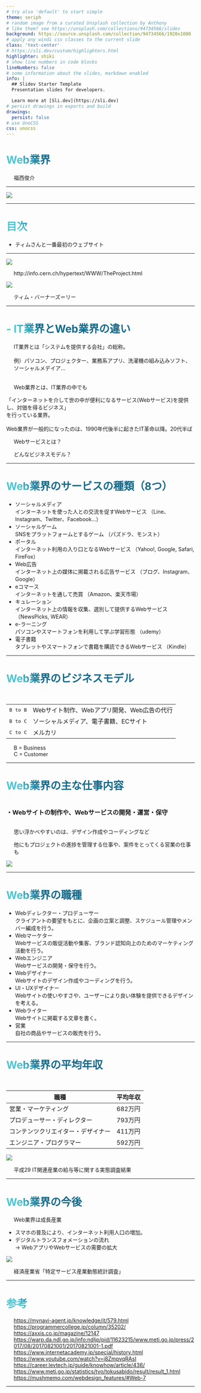 ```yaml
---
# try also 'default' to start simple
theme: seriph
# random image from a curated Unsplash collection by Anthony
# like them? see https://unsplash.com/collections/94734566/slidev
background: https://source.unsplash.com/collection/94734566/1920x1080
# apply any windi css classes to the current slide
class: 'text-center'
# https://sli.dev/custom/highlighters.html
highlighter: shiki
# show line numbers in code blocks
lineNumbers: false
# some information about the slides, markdown enabled
info: |
  ## Slidev Starter Template
  Presentation slides for developers.

  Learn more at [Sli.dev](https://sli.dev)
# persist drawings in exports and build
drawings:
  persist: false
# use UnoCSS
css: unocss
---
```


# Web業界

福西俊介

---

<img src="/introduction.png" class="w-full object-contain mb-5" />

---

# 目次

- ティムさんと一番最初のウェブサイト

---

<div class="flex ml-8 mt-8">
<div>
<img src="/first-website.png" class="w-full object-contain mb-5" />
<p>http://info.cern.ch/hypertext/WWW/TheProject.html</p>
</div>
<div class="ml-10">
<img src="/tim.png" class="w-full object-contain mb-5" />
<p>ティム・バーナーズ＝リー</p>
</div>
</div>

---

# - IT業界とWeb業界の違い
<style>
  .slidev-layout h1 + p {
    opacity: initial;
    margin-top: 40px;
  }
</style>

<!-- IT業界とは、<br>
<div class="text-5 font-bold mb-3">
  「通信・インフラ」
  「ハードウェア」
  「Web」
  「ソフトウェア」
  「情報処理サービス」
</div>
業界の総称。 -->
IT業界とは「システムを提供する会社」の総称。
<br>
<br>
例）パソコン、プロジェクター、業務系アプリ、洗濯機の組み込みソフト、ソーシャルメデイア...
<br>
<br>
<!-- Web業界とは、IT業界の中でも「インターネットを介して世の中が便利になるサービスを提供し、対価を得るビジネス」を行っている業界。 -->

Web業界とは、IT業界の中でも
<div class="text-5 font-bold mb-1">
  「インターネットを介して世の中が便利になるサービス(Webサービス)を提供し、対価を得るビジネス」
</div>
を行っている業界。<br><br>
Web業界が一般的になったのは、1990年代後半に起きたIT革命以降。20代半ば

<p class="pt-3">Webサービスとは？</p>
<p class="">どんなビジネスモデル？</p>


<style>
h1 {
  background-color: #2B90B6;
  background-image: linear-gradient(45deg, #4EC5D4 10%, #146b8c 20%);
  background-size: 100%;
  -webkit-background-clip: text;
  -moz-background-clip: text;
  -webkit-text-fill-color: transparent;
  -moz-text-fill-color: transparent;
}
</style>

<!--
Here is another comment.
-->

---

# Web業界のサービスの種類（8つ）
<style>
  .slidev-layout li {
    font-size: 24px;
    /* font-weight: bold; */
    line-height: 1.6rem;
  }
</style>
- ソーシャルメディア<br>
<span class="text-4">インターネットを使った人との交流を促すWebサービス
（Line、Instagram、Twitter、Facebook…）</span>
- ソーシャルゲーム<br>
<span class="text-4">SNSをプラットフォームとするゲーム
（パズドラ、モンスト）</span>
- ポータル<br>
<span class="text-4">インターネット利用の入り口となるWebサービス
（Yahoo!, Google, Safari, FireFox）</span>
- Web広告<br>
<span class="text-4">インターネット上の媒体に掲載される広告サービス
（ブログ、Instagram、Google）</span>
- eコマース<br>
<span class="text-4">インターネットを通して売買
（Amazon、楽天市場）</span>
- キュレーション<br>
<span class="text-4">インターネット上の情報を収集、選別して提供するWebサービス
（NewsPicks, WEAR）</span>
- e-ラーニング<br>
<span class="text-4">パソコンやスマートフォンを利用して学ぶ学習形態
（udemy）</span>
- 電子書籍<br>
<span class="text-4">タブレットやスマートフォンで書籍を購読できるWebサービス
（Kindle）</span>

---

# Web業界のビジネスモデル
<style>
  table {
    margin-top: 50px;
  }
</style>

|     |     |
| --- | --- |
| <kbd>B to B</kbd>| Webサイト制作、Webアプリ開発、Web広告の代行 |
| <kbd>B to C</kbd>| ソーシャルメディア、電子書籍、ECサイト |
| <kbd>C to C</kbd>| メルカリ |

B = Business<br>
C = Customer

---

# Web業界の主な仕事内容
<style>
  p {
    opacity: initial;
    margin-left: 20px;
    /* margin-top: 50px; */
  }
  h3 {
    margin-top: 40px;
    margin-bottom: 30px;
  }
</style>

### ・Webサイトの制作や、Webサービスの開発・運営・保守

思い浮かべやすいのは、デザイン作成やコーディングなど

他にもプロジェクトの進捗を管理する仕事や、案件をとってくる営業の仕事も

<img src="/flow.png" class="w-3/5 object-contain ml-40 mb-5" />


---

# Web業界の職種

<style>
  .slidev-layout li {
    font-size: 24px;
    /* font-weight: bold; */
    line-height: 1.6rem;
  }
</style>
- Webディレクター・プロデューサー<br>
<span class="text-4">クライアントの要望をもとに、企画の立案と調整、スケジュール管理やメンバー編成を行う。</span>
- Webマーケター<br>
<span class="text-4">Webサービスの販促活動や集客、ブランド認知向上のためのマーケティング活動を行う。</span>
- Webエンジニア<br>
<span class="text-4">Webサービスの開発・保守を行う。</span>
- Webデザイナー<br>
<span class="text-4">Webサイトのデザイン作成やコーディングを行う。</span>
- UI・UXデザイナー<br>
<span class="text-4">Webサイトの使いやすさや、ユーザーにより良い体験を提供できるデザインを考える。</span>
- Webライター<br>
<span class="text-4">Webサイトに掲載する文章を書く。</span>
- 営業<br>
<span class="text-4">自社の商品やサービスの販売を行う。</span>

---

# Web業界の平均年収
<style>
  img {
    
  }
</style>

<div class="flex mt-16">
  <table class="">
    <thead>
      <tr>
        <th>職種</th>
        <th>平均年収</th>
      </tr>
    </thead>
    <tbody>
      <tr>
        <td>営業・マーケティング</td>
        <td>682万円</td>
      </tr>
      <tr>
        <td>プロデューサー・ディレクター</td>
        <td>793万円</td>
      </tr>
      <tr>
        <td>コンテンツクリエイター・デザイナー</td>
        <td>411万円</td>
      </tr>
      <tr>
        <td>エンジニア・プログラマー</td>
        <td>592万円</td>
      </tr>
    </tbody>
  </table>
  <div class="w-full mb-5 ml-5">
    <img src="/salary.png" class="w-full h-auto object-contain mb-5" />
    <p class="text-1">平成29 IT関連産業の給与等に関する実態調査結果</p>
  </div>
</div>


---

# Web業界の今後

<style>
  .slidev-layout h1 + p {
    opacity: initial;
    /* margin-top: 10px; */
  }
</style>

Web業界は成長産業

- スマホの普及により、インターネット利用人口の増加。<br>
- デジタルトランスフォメーションの流れ<br>
→ WebアプリやWebサービスの需要の拡大

<img src="/market.png" class="w-2/3 pt-2 h-auto object-contain" />

<p class="text-1">経済産業省「特定サービス産業動態統計調査」</p>

---

# 参考

<style>
  .slidev-layout h1 + p {
    opacity: initial;
    margin-top: 40px;
  }
</style>

https://mynavi-agent.jp/knowledge/it/579.html<br>
https://programmercollege.jp/column/35202/<br>
https://axxis.co.jp/magazine/12147<br>
https://warp.da.ndl.go.jp/info:ndljp/pid/11623215/www.meti.go.jp/press/2017/08/20170821001/20170821001-1.pdf<br>
https://www.internetacademy.jp/special/history.html<br>
https://www.youtube.com/watch?v=j8ZmpvqRAsI<br>
https://career.levtech.jp/guide/knowhow/article/436/<br>
https://www.meti.go.jp/statistics/tyo/tokusabido/result/result_1.html<br>
https://mushmemo.com/webdesign_features/#Web-7



---
